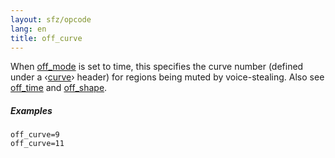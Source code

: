 ```yaml
---
layout: sfz/opcode
lang: en
title: off_curve
---
```

When [off_mode](off_mode) is set to time, this specifies the curve number
(defined under a ‹[curve](/headers/curve)› header) for regions being muted
by voice-stealing. Also see [off_time](off_time) and [off_shape](off_shape).

##### Examples

```
off_curve=9
off_curve=11
```
